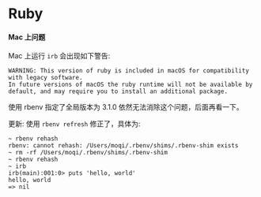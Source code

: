 # Ruby

#### Mac 上问题

Mac 上运行 `irb` 会出现如下警告:

```text
WARNING: This version of ruby is included in macOS for compatibility with legacy software.
In future versions of macOS the ruby runtime will not be available by
default, and may require you to install an additional package.
```

使用 rbenv 指定了全局版本为 3.1.0 依然无法消除这个问题，后面再看一下。

更新: 使用 `rbenv refresh` 修正了，具体为:

```shell
~ rbenv rehash
rbenv: cannot rehash: /Users/moqi/.rbenv/shims/.rbenv-shim exists
~ rm -rf /Users/moqi/.rbenv/shims/.rbenv-shim
~ rbenv rehash
~ irb
irb(main):001:0> puts 'hello, world'
hello, world
=> nil
```

